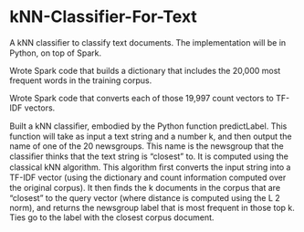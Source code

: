 # kNN-Classifier-For-Text
A kNN classiﬁer to classify text documents. The implementation will be in Python, on top of Spark.

Wrote Spark code that builds a dictionary that includes the 20,000 most frequent words in the training corpus.

Wrote Spark code that converts each of those 19,997 count vectors to TF-IDF vectors.

Built a kNN classiﬁer, embodied by the Python function predictLabel. This function will take as input a text string and a number k, and then output the name of one of the 20 newsgroups. This name is the newsgroup that the classiﬁer thinks that the text string is “closest” to. It is computed using the classical kNN algorithm. This algorithm ﬁrst converts the input string into a TF-IDF vector (using the dictionary and count information computed over the original corpus). It then ﬁnds the k documents in the corpus that are “closest” to the query vector (where distance is computed using the L 2 norm), and returns the newsgroup label that is most frequent in those top k. Ties go to the label with the closest corpus document.
